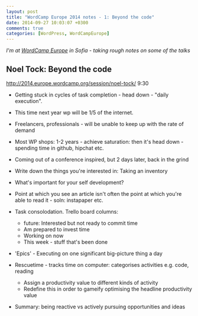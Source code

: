 ```yaml
---
layout: post
title: "WordCamp Europe 2014 notes - 1: Beyond the code"
date: 2014-09-27 10:03:07 +0300
comments: true
categories: [WordPress, WordCampEurope]
---
```


_I'm at [WordCamp Europe](http://2014.europe.wordcamp.org/) in Sofia - taking rough notes on some of the talks_

Noel Tock: Beyond the code
---------
http://2014.europe.wordcamp.org/session/noel-tock/
9:30

* Getting stuck in cycles of task completion - head down - "daily execution".
* This time next year wp will be 1/5 of the internet.
* Freelancers, professionals - will be unable to keep up with the rate of demand
* Most WP shops: 1-2 years - achieve saturation: then it's head down - spending time in github, hipchat etc.
* Coming out of a conference inspired, but 2 days later, back in the grind
* Write down the things you're interested in: Taking an inventory
* What's important for your self development?
* Point at which you see an article isn't often the point at which you're able to read it - soln: instapaper etc.
* Task consolodation. Trello board columns:
    * future: Interested but not ready to commit time
    * Am prepared to invest time
    * Working on now
    * This week - stuff that's been done

* 'Epics' - Executing on one significant big-picture thing a day

* Rescuetime - tracks time on computer: categorises activities e.g. code, reading
    * Assign a productivity value to different kinds of activity
    * Redefine this in order to gameify optimising the headline productivity value

* Summary: being reactive vs actively pursuing opportunities and ideas

